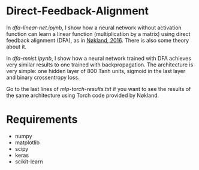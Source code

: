 # Direct-Feedback-Alignment

In *dfa-linear-net.ipynb*, I show how a neural network without activation function can learn a linear function (multiplication by a matrix) using direct feedback alignment (DFA), as in [Nøkland, 2016](https://arxiv.org/pdf/1609.01596.pdf). There is also some theory about it.

In *dfa-mnist.ipynb*, I show how a neural network trained with DFA achieves very similar results to one trained with backpropagation. The architecture is very simple: one hidden layer of 800 Tanh units, sigmoid in the last layer and binary crossentropy loss.

Go to the last lines of *mlp-torch-results.txt* if you want to see the results of the same architecture using Torch code provided by Nøkland.

# Requirements

- numpy
- matplotlib
- scipy
- keras
- scikit-learn
